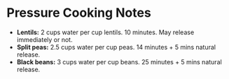 # Pressure Cooking Notes

- **Lentils:** 2 cups water per cup lentils. 10 minutes. May release immediately
  or not.
- **Split peas:** 2.5 cups water per cup peas. 14 minutes + 5 mins natural
  release.
- **Black beans:** 3 cups water per cup beans. 25 minutes + 5 mins natural
  release.

